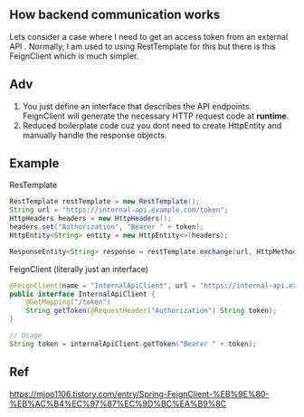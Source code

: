 ## How backend communication works
Lets consider a case where I need to get an access token from an external API .
Normally, I am used to using RestTemplate for this but there is this FeignClient which is much simpler.

## Adv
1) You just define an interface that describes the API endpoints. FeignClient will generate the necessary HTTP request code at **runtime**.
2) Reduced boilerplate code cuz you dont need to create HttpEntity and manually handle the response objects.

## Example
ResTemplate
```java
RestTemplate restTemplate = new RestTemplate();
String url = "https://internal-api.example.com/token";
HttpHeaders headers = new HttpHeaders();
headers.set("Authorization", "Bearer " + token);
HttpEntity<String> entity = new HttpEntity<>(headers);

ResponseEntity<String> response = restTemplate.exchange(url, HttpMethod.GET, entity, String.class);
```

FeignClient (literally just an interface)
```java
@FeignClient(name = "InternalApiClient", url = "https://internal-api.example.com")
public interface InternalApiClient {
    @GetMapping("/token")
    String getToken(@RequestHeader("Authorization") String token);
}

// Usage
String token = internalApiClient.getToken("Bearer " + token);
```

## Ref
https://mjoo1106.tistory.com/entry/Spring-FeignClient-%EB%9E%80-%EB%AC%B4%EC%97%87%EC%9D%BC%EA%B9%8C
